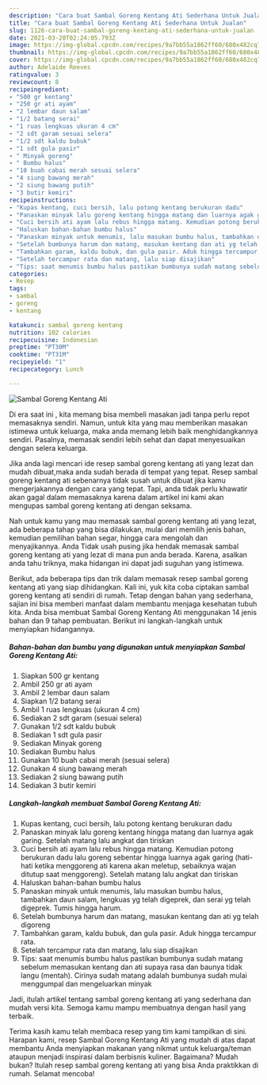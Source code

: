 ```yaml
---
description: "Cara buat Sambal Goreng Kentang Ati Sederhana Untuk Jualan"
title: "Cara buat Sambal Goreng Kentang Ati Sederhana Untuk Jualan"
slug: 1126-cara-buat-sambal-goreng-kentang-ati-sederhana-untuk-jualan
date: 2021-03-20T02:24:05.793Z
image: https://img-global.cpcdn.com/recipes/9a7bb55a1862ff60/680x482cq70/sambal-goreng-kentang-ati-foto-resep-utama.jpg
thumbnail: https://img-global.cpcdn.com/recipes/9a7bb55a1862ff60/680x482cq70/sambal-goreng-kentang-ati-foto-resep-utama.jpg
cover: https://img-global.cpcdn.com/recipes/9a7bb55a1862ff60/680x482cq70/sambal-goreng-kentang-ati-foto-resep-utama.jpg
author: Adelaide Reeves
ratingvalue: 3
reviewcount: 8
recipeingredient:
- "500 gr kentang"
- "250 gr ati ayam"
- "2 lembar daun salam"
- "1/2 batang serai"
- "1 ruas lengkuas ukuran 4 cm"
- "2 sdt garam sesuai selera"
- "1/2 sdt kaldu bubuk"
- "1 sdt gula pasir"
- " Minyak goreng"
- " Bumbu halus"
- "10 buah cabai merah sesuai selera"
- "4 siung bawang merah"
- "2 siung bawang putih"
- "3 butir kemiri"
recipeinstructions:
- "Kupas kentang, cuci bersih, lalu potong kentang berukuran dadu"
- "Panaskan minyak lalu goreng kentang hingga matang dan luarnya agak garing. Setelah matang lalu angkat dan tiriskan"
- "Cuci bersih ati ayam lalu rebus hingga matang. Kemudian potong berukuran dadu lalu goreng sebentar hingga luarnya agak garing (hati-hati ketika menggoreng ati karena akan meletup, sebaiknya wajan ditutup saat menggoreng). Setelah matang lalu angkat dan tiriskan"
- "Haluskan bahan-bahan bumbu halus"
- "Panaskan minyak untuk menumis, lalu masukan bumbu halus, tambahkan daun salam, lengkuas yg telah digeprek, dan serai yg telah digeprek. Tumis hingga harum."
- "Setelah bumbunya harum dan matang, masukan kentang dan ati yg telah digoreng"
- "Tambahkan garam, kaldu bubuk, dan gula pasir. Aduk hingga tercampur rata."
- "Setelah tercampur rata dan matang, lalu siap disajikan"
- "Tips: saat menumis bumbu halus pastikan bumbunya sudah matang sebelum memasukan kentang dan ati supaya rasa dan baunya tidak langu (mentah). Cirinya sudah matang adalah bumbunya sudah mulai menggumpal dan mengeluarkan minyak"
categories:
- Resep
tags:
- sambal
- goreng
- kentang

katakunci: sambal goreng kentang 
nutrition: 102 calories
recipecuisine: Indonesian
preptime: "PT30M"
cooktime: "PT31M"
recipeyield: "1"
recipecategory: Lunch

---
```



![Sambal Goreng Kentang Ati](https://img-global.cpcdn.com/recipes/9a7bb55a1862ff60/680x482cq70/sambal-goreng-kentang-ati-foto-resep-utama.jpg)

Di era  saat ini , kita memang bisa membeli masakan jadi tanpa perlu repot memasaknya sendiri. Namun, untuk kita yang mau memberikan masakan istimewa untuk keluarga, maka anda memang lebih baik menghidangkannya sendiri. Pasalnya, memasak sendiri lebih sehat dan dapat menyesuaikan dengan selera keluarga.

Jika anda lagi mencari ide resep sambal goreng kentang ati yang lezat dan mudah dibuat,maka anda sudah berada di tempat yang tepat. Resep sambal goreng kentang ati  sebenarnya tidak susah untuk dibuat jika kamu mengerjakannya dengan cara yang tepat. Tapi, anda tidak perlu khawatir akan gagal dalam memasaknya 
karena dalam artikel ini kami akan mengupas sambal goreng kentang ati dengan seksama.  



Nah untuk kamu yang mau memasak sambal goreng kentang ati yang lezat, ada beberapa tahap yang bisa dilakukan, mulai dari memilih jenis bahan, kemudian pemilihan bahan segar, hingga cara mengolah dan menyajikannya. Anda Tidak usah pusing jika hendak memasak sambal goreng kentang ati yang lezat di mana pun anda berada. Karena, asalkan anda  tahu triknya, maka hidangan ini dapat jadi suguhan yang istimewa.

Berikut, ada beberapa tips dan trik dalam memasak resep sambal goreng kentang ati yang siap dihidangkan. Kali ini, yuk kita coba ciptakan sambal goreng kentang ati sendiri di rumah. Tetap dengan bahan yang sederhana, sajian ini bisa memberi manfaat dalam membantu menjaga kesehatan tubuh kita. Anda bisa membuat Sambal Goreng Kentang Ati menggunakan 14 jenis bahan dan 9 tahap pembuatan. Berikut ini langkah-langkah untuk menyiapkan hidangannya.

<!--inarticleads1-->

##### Bahan-bahan dan bumbu yang digunakan untuk menyiapkan Sambal Goreng Kentang Ati:

1. Siapkan 500 gr kentang
1. Ambil 250 gr ati ayam
1. Ambil 2 lembar daun salam
1. Siapkan 1/2 batang serai
1. Ambil 1 ruas lengkuas (ukuran 4 cm)
1. Sediakan 2 sdt garam (sesuai selera)
1. Gunakan 1/2 sdt kaldu bubuk
1. Sediakan 1 sdt gula pasir
1. Sediakan  Minyak goreng
1. Sediakan  Bumbu halus
1. Gunakan 10 buah cabai merah (sesuai selera)
1. Gunakan 4 siung bawang merah
1. Sediakan 2 siung bawang putih
1. Sediakan 3 butir kemiri




<!--inarticleads2-->

##### Langkah-langkah membuat Sambal Goreng Kentang Ati:

1. Kupas kentang, cuci bersih, lalu potong kentang berukuran dadu
1. Panaskan minyak lalu goreng kentang hingga matang dan luarnya agak garing. Setelah matang lalu angkat dan tiriskan
1. Cuci bersih ati ayam lalu rebus hingga matang. Kemudian potong berukuran dadu lalu goreng sebentar hingga luarnya agak garing (hati-hati ketika menggoreng ati karena akan meletup, sebaiknya wajan ditutup saat menggoreng). Setelah matang lalu angkat dan tiriskan
1. Haluskan bahan-bahan bumbu halus
1. Panaskan minyak untuk menumis, lalu masukan bumbu halus, tambahkan daun salam, lengkuas yg telah digeprek, dan serai yg telah digeprek. Tumis hingga harum.
1. Setelah bumbunya harum dan matang, masukan kentang dan ati yg telah digoreng
1. Tambahkan garam, kaldu bubuk, dan gula pasir. Aduk hingga tercampur rata.
1. Setelah tercampur rata dan matang, lalu siap disajikan
1. Tips: saat menumis bumbu halus pastikan bumbunya sudah matang sebelum memasukan kentang dan ati supaya rasa dan baunya tidak langu (mentah). Cirinya sudah matang adalah bumbunya sudah mulai menggumpal dan mengeluarkan minyak




Jadi, itulah artikel tentang  sambal goreng kentang ati  yang sederhana dan mudah versi kita. Semoga kamu mampu membuatnya dengan hasil yang terbaik. 

Terima kasih kamu telah membaca resep yang tim kami tampilkan di sini. Harapan kami, resep  Sambal Goreng Kentang Ati yang mudah di atas dapat membantu Anda menyiapkan makanan yang nikmat untuk keluarga/teman ataupun menjadi inspirasi dalam berbisnis kuliner. Bagaimana? Mudah bukan? Itulah resep sambal goreng kentang ati yang bisa Anda praktikkan di rumah. Selamat mencoba!


